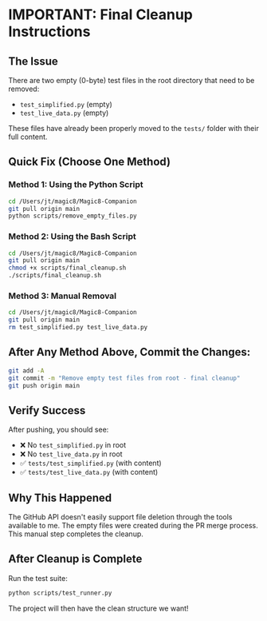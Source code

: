 # IMPORTANT: Final Cleanup Instructions

## The Issue
There are two empty (0-byte) test files in the root directory that need to be removed:
- `test_simplified.py` (empty)
- `test_live_data.py` (empty)

These files have already been properly moved to the `tests/` folder with their full content.

## Quick Fix (Choose One Method)

### Method 1: Using the Python Script
```bash
cd /Users/jt/magic8/Magic8-Companion
git pull origin main
python scripts/remove_empty_files.py
```

### Method 2: Using the Bash Script
```bash
cd /Users/jt/magic8/Magic8-Companion
git pull origin main
chmod +x scripts/final_cleanup.sh
./scripts/final_cleanup.sh
```

### Method 3: Manual Removal
```bash
cd /Users/jt/magic8/Magic8-Companion
git pull origin main
rm test_simplified.py test_live_data.py
```

## After Any Method Above, Commit the Changes:
```bash
git add -A
git commit -m "Remove empty test files from root - final cleanup"
git push origin main
```

## Verify Success
After pushing, you should see:
- ❌ No `test_simplified.py` in root
- ❌ No `test_live_data.py` in root
- ✅ `tests/test_simplified.py` (with content)
- ✅ `tests/test_live_data.py` (with content)

## Why This Happened
The GitHub API doesn't easily support file deletion through the tools available to me. The empty files were created during the PR merge process. This manual step completes the cleanup.

## After Cleanup is Complete
Run the test suite:
```bash
python scripts/test_runner.py
```

The project will then have the clean structure we want!
